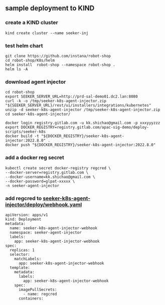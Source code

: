 ## sample deployment to KIND


### create a KIND cluster
```
kind create cluster --name seeker-inj
```

### test helm chart
```
git clone https://github.com/instana/robot-shop
cd robot-shop/K8s/helm
helm install  robot-shop --namespace robot-shop .
helm ls -A
```

### download agent injector
```
cd robot-shop
export SEEKER_SERVER_URL=http://prd-sal-demo01.dc2.lan:8080
curl -k -o /tmp/seeker-k8s-agent-injector.zip "${SEEKER_SERVER_URL}/rest/ui/installers/integrations/kubernetes"
unzip -d seeker-k8s-agent-injector /tmp/seeker-k8s-agent-injector.zip
cd seeker-k8s-agent-injector/

docker login registry.gitlab.com -u kk.shichao@gmail.com -p xxxyyyzzz
export DOCKER_REGISTRY=registry.gitlab.com/apac-sig-demo/deploy-scripts/seeker-k8s
docker build -t "${DOCKER_REGISTRY}/seeker-k8s-agent-injector:2022.8.0" .
docker push "${DOCKER_REGISTRY}/seeker-k8s-agent-injector:2022.8.0"
```

### add a docker reg secret
```
kubectl create secret docker-registry regcred \
--docker-server=registry.gitlab.com \
--docker-username=kk.shichao@gmail.com \
--docker-password=glpat-xxxxx \
-n seeker-agent-injector
```

### add regcred to [seeker-k8s-agent-injector/deploy/webhook.yaml](seeker-k8s-agent-injector/deploy/webhook.yaml)
```
apiVersion: apps/v1
kind: Deployment
metadata:
  name: seeker-k8s-agent-injector-webhook
  namespace: seeker-agent-injector
  labels:
    app: seeker-k8s-agent-injector-webhook
spec:
  replicas: 1
  selector:
    matchLabels:
      app: seeker-k8s-agent-injector-webhook
  template:
    metadata:
      labels:
        app: seeker-k8s-agent-injector-webhook
    spec:
      imagePullSecrets:
        - name: regcred
      containers:
 ```
